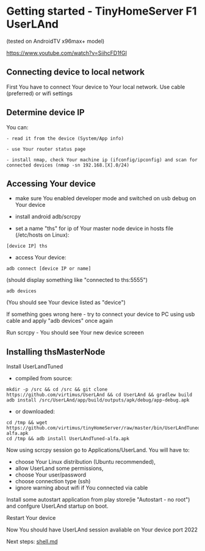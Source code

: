 # Getting started - TinyHomeServer F1 UserLAnd 

(tested on AndroidTV x96max+ model)

https://www.youtube.com/watch?v=SiihcFD1fGI

## Connecting device to local network

First You have to connect Your device to Your local network. Use cable (preferred) or wifi settings

## Determine device IP

You can:

	- read it from the device (System/App info)
	
	- use Your router status page 
	
	- install nmap, check Your machine ip (ifconfig/ipconfig) and scan for connected devices (nmap -sn 192.168.[X].0/24)

## Accessing Your device

- make sure You enabled developer mode and switched on usb debug on Your device
	
- install android adb/scrcpy 

- set a name "ths" for ip of Your master node device in hosts file (/etc/hosts on Linux):

```
[device IP] ths
```

- access Your device:

```
adb connect [device IP or name]
```
(should display something like "connected to ths:5555")

```
adb devices
``` 
(You should see Your device listed as "device")

If something goes wrong here - try to connect your device to PC using usb cable and apply "adb devices" once again

Run scrcpy - You should see Your new device screeen

## Installing thsMasterNode

Install UserLandTuned 

- compiled from source:
```
mkdir -p /src && cd /src && git clone https://github.com/virtimus/UserLAnd && cd UserLAnd && gradlew build
adb install /src/UserLAnd/app/build/outputs/apk/debug/app-debug.apk 
```
- or downloaded:

```
cd /tmp && wget https://github.com/virtimus/tinyHomeServer/raw/master/bin/UserLAndTuned-alfa.apk
cd /tmp && adb install UserLAndTuned-alfa.apk
```

Now using scrcpy session go to Applications/UserLand.
You will have to:
- choose Your Linux distribution (Ubuntu recommended),
- allow UserLand some permissions, 
- choose Your user/password
- choose connection type (ssh)
- ignore warning about wifi if You connected via cable

Install some autostart application from play store(ie "Autostart - no root")  and confgure UserLAnd startup on boot.

Restart Your device

Now You should have UserLAnd session avaliable on Your device port 2022


Next steps: [shell.md](shell.md)





